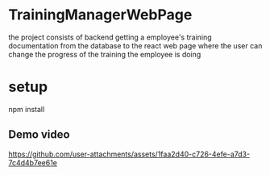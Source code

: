 # TrainingManagerWebPage
the project consists of backend getting a employee's training documentation from the database to the react web page where the user can change the progress of the training the employee is doing

# setup
npm install

## Demo video
https://github.com/user-attachments/assets/1faa2d40-c726-4efe-a7d3-7c4d4b7ee61e

